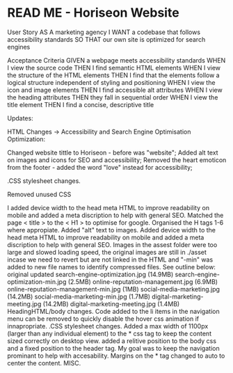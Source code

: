 
# READ ME - Horiseon Website </h1>

User Story
AS A marketing agency
I WANT a codebase that follows accessibility standards
SO THAT our own site is optimized for search engines

Acceptance Criteria
GIVEN a webpage meets accessibility standards
WHEN I view the source code
THEN I find semantic HTML elements
WHEN I view the structure of the HTML elements
THEN I find that the elements follow a logical structure independent of styling and positioning
WHEN I view the icon and image elements
THEN I find accessible alt attributes
WHEN I view the heading attributes
THEN they fall in sequential order
WHEN I view the title element
THEN I find a concise, descriptive title

Updates:

HTML Changes -> Accessibility and Search Engine Optimisation Optimization:

Changed website tittle to Horiseon - before was "website";
Added alt text on images and icons for SEO and accessibility;
Removed the heart emoticon from the footer - added the word "love" instead for accessibility;

.CSS stylesheet changes.

Removed unused CSS


I added device width to the head meta HTML to improve readability on mobile and added a meta discription to help with general SEO.
Matched the page < title > to the < H1 > to optimise for google.
Organised the H tags 1-6 where appropiate.
Added "alt" text to images.
Added device width to the head meta HTML to improve readability on mobile and added a meta discription to help with general SEO. Images in the assest folder were too large and slowed loading speed, the original images are still in ./asset incase we need to revert but are not linked in the HTML and "-min" was added to new file names to identify compressed files. See outline below:
original	updated
search-engine-optimization.jpg (14.9MB)	search-engine-optimization-min.jpg (2.5MB)
online-reputation-management.jpg (6.9MB)	online-reputation-management-min.jpg (1MB)
social-media-marketing.jpg (14.2MB)	social-media-marketing-min.jpg (1.7MB)
digital-marketing-meeting.jpg (14.2MB)	digital-marketing-meeting.jpg (1.4MB)
HeadingHTML/body changes.
Code added to the li items in the navigation menu can be removed to quickly disable the hover css animation if innapropriate.
.CSS stylesheet changes.
Added a max width of 1100px (larger than any individual element) to the * css tag to keep the content sized correctly on desktop view.
added a relitive position to the body css and a fixed position to the header tag. My goal was to keep the navigation prominant to help with accesability.
Margins on the * tag changed to auto to center the content.
MISC.
